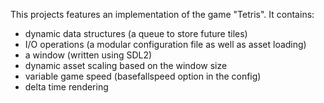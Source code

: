 This projects features an implementation of the game "Tetris". It contains:

- dynamic data structures (a queue to store future tiles)
- I/O operations (a modular configuration file as well as asset loading)
- a window (written using SDL2)
- dynamic asset scaling based on the window size
- variable game speed (basefallspeed option in the config)
- delta time rendering

